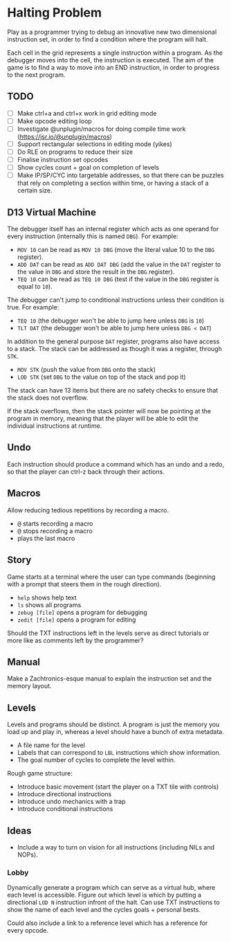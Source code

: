 # Halting Problem
Play as a programmer trying to debug an innovative new two dimensional instruction set, in order to find a condition where the program will halt.

Each cell in the grid represents a single instruction within a program. As the debugger moves into the cell, the instruction is executed. The aim of the game is to find a way to move into an END instruction, in order to progress to the next program.

## TODO
- [ ] Make ctrl+a and ctrl+x work in grid editing mode
- [ ] Make opcode editing loop
- [ ] Investigate @unplugin/macros for doing compile time work (https://jsr.io/@unplugin/macros)
- [ ] Support rectangular selections in editing mode (yikes)
- [ ] Do RLE on programs to reduce their size
- [ ] Finalise instruction set opcodes
- [ ] Show cycles count + goal on completion of levels
- [ ] Make IP/SP/CYC into targetable addresses, so that there can be puzzles that rely on completing a section within time, or having a stack of a certain size.

## D13 Virtual Machine
The debugger itself has an internal register which acts as one operand for every instruction (internally this is named `DBG`). For example:

- `MOV 10` can be read as `MOV 10 DBG` (move the literal value 10 to the `DBG` register).
- `ADD DAT` can be read as `ADD DAT DBG` (add the value in the `DAT` register to the value in `DBG` and store the result in the `DBG` register).
- `TEQ 10` can be read as `TEQ 10 DBG` (test if the value in the `DBG` register is equal to `10`).

The debugger can't jump to conditional instructions unless their condition is true. For example:

- `TEQ 10` (the debugger won't be able to jump here unless `DBG` is `10`)
- `TLT DAT` (the debugger won't be able to jump here unless `DBG < DAT`)

In addition to the general purpose `DAT` register, programs also have access to a stack. The stack can be addressed as though it was a register, through `STK`.

- `MOV STK` (push the value from `DBG` onto the stack)
- `LOD STK` (set `DBG` to the value on top of the stack and pop it)

The stack can have 13 items but there are no safety checks to ensure that the stack does not overflow.

If the stack overflows, then the stack pointer will now be pointing at the program in memory, meaning that the player will be able to edit the individual instructions at runtime.

## Undo
Each instruction should produce a command which has an undo and a redo, so that the player can ctrl-z back through their actions.

## Macros
Allow reducing tedious repetitions by recording a macro.

- <kbd>@</kbd> starts recording a macro
- <kbd>@</kbd> stops recording a macro
- <kbd> </kbd> plays the last macro

## Story
Game starts at a terminal where the user can type commands (beginning with a prompt that steers them in the rough direction).

- `help` shows help text
- `ls` shows all programs
- `zebug [file]` opens a program for debugging
- `zedit [file]` opens a program for editing

Should the TXT instructions left in the levels serve as direct tutorials or more like as comments left by the programmer?

## Manual
Make a Zachtronics-esque manual to explain the instruction set and the memory layout.

## Levels
Levels and programs should be distinct. A program is just the memory you load up and play in, whereas a level should have a bunch of extra metadata.
- A file name for the level
- Labels that can correspond to `LBL` instructions which show information.
- The goal number of cycles to complete the level within.

Rough game structure:
- Introduce basic movement (start the player on a TXT tile with controls)
- Introduce directional instructions
- Introduce undo mechanics with a trap
- Introduce conditional instructions

## Ideas
- Include a way to turn on vision for all instructions (including NILs and NOPs).

### Lobby
Dynamically generate a program which can serve as a virtual hub, where each level is accessible. Figure out which level is which by putting a directional `LOD N` instruction infront of the halt. Can use TXT instructions to show the name of each level and the cycles goals + personal bests.

Could also include a link to a reference level which has a reference for every opcode.
